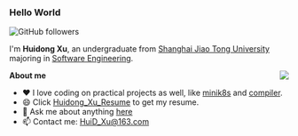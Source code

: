 <!--
**WilliamX1/WilliamX1** is a ✨ _special_ ✨ repository because its `README.md` (this file) appears on your GitHub profile.

Here are some ideas to get you started:

- 🔭 I’m currently working on ...
- 🌱 I’m currently learning ...
- 👯 I’m looking to collaborate on ...
- 🤔 I’m looking for help with ...
- 💬 Ask me about ...
- 📫 How to reach me: ...
- 😄 Pronouns: ...
- ⚡ Fun fact: ...
-->

### Hello World
![GitHub followers](https://img.shields.io/github/followers/WilliamX1?style=social)

I'm **Huidong Xu**, an undergraduate from [Shanghai Jiao Tong University](http://en.sjtu.edu.cn/) majoring in [Software Engineering](http://www.se.sjtu.edu.cn/).

<img align='right' src="https://github-readme-stats.vercel.app/api?username=WilliamX1&count_private=true&show_icons=true&theme=vue-dark&hide_title=true"/>

**About me**

- ❤️ I love coding on practical projects as well, like [minik8s](https://github.com/WilliamX1/minik8s) and [compiler](https://github.com/WilliamX1/tiger-compiler).
- 😄 Click [Huidong_Xu_Resume](https://github.com/WilliamX1/WilliamX1/tree/main/Huidong_Xu_Resume.pdf) to get my resume.
- 💬 Ask me about anything [here](https://github.com/WilliamX1/WilliamX1/issues)
- 📫 Contact me: <HuiD_Xu@163.com>
